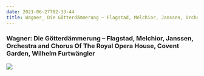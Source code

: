 ```yaml
---
date: 2021-06-27T02-33-44
title: Wagner_ Die Götterdämmerung – Flagstad, Melchior, Janssen, Orchestra and Chorus Of The Royal Opera House, Covent Garden, Wilhelm Furtwängler
---
```

### Wagner: Die Götterdämmerung – Flagstad, Melchior, Janssen, Orchestra and Chorus Of The Royal Opera House, Covent Garden, Wilhelm Furtwängler
[1]: https://www.discogs.com/release/12950180

[![](https://img.discogs.com/OJC30E6bo39pLXRI7Npyg2PB8eg=/fit-in/600x616/filters:strip_icc():format(jpeg):mode_rgb():quality(90)/discogs-images/R-12950180-1545262006-7020.jpeg.jpg)][1]
